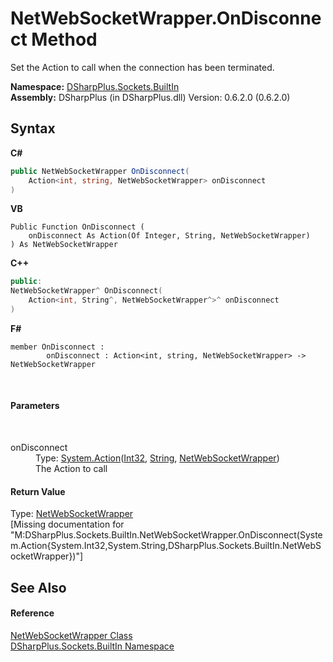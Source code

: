 # NetWebSocketWrapper.OnDisconnect Method 
 

Set the Action to call when the connection has been terminated.

**Namespace:**&nbsp;<a href="a98d3ce1-6571-3550-39db-871b4abe4f9e">DSharpPlus.Sockets.BuiltIn</a><br />**Assembly:**&nbsp;DSharpPlus (in DSharpPlus.dll) Version: 0.6.2.0 (0.6.2.0)

## Syntax

**C#**<br />
``` C#
public NetWebSocketWrapper OnDisconnect(
	Action<int, string, NetWebSocketWrapper> onDisconnect
)
```

**VB**<br />
``` VB
Public Function OnDisconnect ( 
	onDisconnect As Action(Of Integer, String, NetWebSocketWrapper)
) As NetWebSocketWrapper
```

**C++**<br />
``` C++
public:
NetWebSocketWrapper^ OnDisconnect(
	Action<int, String^, NetWebSocketWrapper^>^ onDisconnect
)
```

**F#**<br />
``` F#
member OnDisconnect : 
        onDisconnect : Action<int, string, NetWebSocketWrapper> -> NetWebSocketWrapper 

```

<br />

#### Parameters
&nbsp;<dl><dt>onDisconnect</dt><dd>Type: <a href="http://msdn2.microsoft.com/en-us/library/bb549392" target="_blank">System.Action</a>(<a href="http://msdn2.microsoft.com/en-us/library/td2s409d" target="_blank">Int32</a>, <a href="http://msdn2.microsoft.com/en-us/library/s1wwdcbf" target="_blank">String</a>, <a href="7ec64311-f778-be3b-4d43-6cd00df6ca3d">NetWebSocketWrapper</a>)<br />The Action to call</dd></dl>

#### Return Value
Type: <a href="7ec64311-f778-be3b-4d43-6cd00df6ca3d">NetWebSocketWrapper</a><br />\[Missing <returns> documentation for "M:DSharpPlus.Sockets.BuiltIn.NetWebSocketWrapper.OnDisconnect(System.Action{System.Int32,System.String,DSharpPlus.Sockets.BuiltIn.NetWebSocketWrapper})"\]

## See Also


#### Reference
<a href="7ec64311-f778-be3b-4d43-6cd00df6ca3d">NetWebSocketWrapper Class</a><br /><a href="a98d3ce1-6571-3550-39db-871b4abe4f9e">DSharpPlus.Sockets.BuiltIn Namespace</a><br />